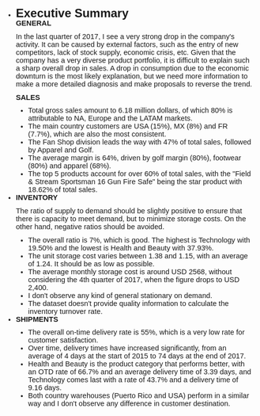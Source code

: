 <div style='margin-top:0in;margin-right:0in;margin-bottom:8.0pt;margin-left:0in;font-size:11.0pt;font-family:"Calibri",sans-serif;'>
    <ul style="margin-bottom:0in;list-style-type: disc;">
        <li><strong><span style="font-size:24px;line-height:107%;">Executive Summary</span></strong>
            <p style='margin-top:0in;margin-right:0in;margin-bottom:8.0pt;margin-left:0in;font-size:11.0pt;font-family:"Calibri",sans-serif;'><strong>GENERAL</strong></p>
            <p style='margin-top:0in;margin-right:0in;margin-bottom:8.0pt;margin-left:0in;font-size:11.0pt;font-family:"Calibri",sans-serif;'>In the last quarter of 2017, I see a very strong drop in the company&apos;s activity. It can be caused by external factors, such as the entry of new competitors, lack of stock supply, economic crisis, etc. Given that the company has a very diverse product portfolio, it is difficult to explain such a sharp overall drop in sales. A drop in consumption due to the economic downturn is the most likely explanation, but we need more information to make a more detailed diagnosis and make proposals to reverse the trend.</p>
            <p style='margin-top:0in;margin-right:0in;margin-bottom:8.0pt;margin-left:0in;font-size:11.0pt;font-family:"Calibri",sans-serif;'><strong>SALES</strong></p>
            <ul class="decimal_type" style="list-style-type: disc;">
                <li>Total gross sales amount to 6.18 million dollars, of which 80% is attributable to NA, Europe and the LATAM markets.</li>
                <li>The main country customers are USA (15%), MX (8%) and FR (7.7%), which are also the most consistent.</li>
                <li>The Fan Shop division leads the way with 47% of total sales, followed by Apparel and Golf.</li>
                <li>The average margin is 64%, driven by golf margin (80%), footwear (80%) and apparel (68%).</li>
                <li>The top 5 products account for over 60% of total sales, with the &quot;Field &amp; Stream Sportsman 16 Gun Fire Safe&quot; being the star product with 18.62% of total sales.</li>
            </ul>
        </li>
        <li>
            <p style='margin-top:0in;margin-right:0in;margin-bottom:8.0pt;margin-left:0in;font-size:11.0pt;font-family:"Calibri",sans-serif;'><strong>INVENTORY</strong></p>
            <p style='margin-top:0in;margin-right:0in;margin-bottom:8.0pt;margin-left:0in;font-size:11.0pt;font-family:"Calibri",sans-serif;'>The ratio of supply to demand should be slightly positive to ensure that there is capacity to meet demand, but to minimize storage costs. On the other hand, negative ratios should be avoided.</p>
            <ul class="decimal_type" style="list-style-type: disc;">
                <li>The overall ratio is 7%, which is good. The highest is Technology with 19.50% and the lowest is Health and Beauty with 37.93%.</li>
                <li>The unit storage cost varies between 1.38 and 1.15, with an average of 1.24. It should be as low as possible.</li>
                <li>The average monthly storage cost is around USD 2568, without considering the 4th quarter of 2017, when the figure drops to USD 2,400.</li>
                <li>I don&apos;t observe any kind of general stationary on demand.</li>
                <li>The dataset doesn&apos;t provide quality information to calculate the inventory turnover rate.</li>
            </ul>
        </li>
        <li>
            <p style='margin-top:0in;margin-right:0in;margin-bottom:8.0pt;margin-left:0in;font-size:11.0pt;font-family:"Calibri",sans-serif;'><strong>SHIPMENTS</strong></p>
            <ul class="decimal_type" style="list-style-type: disc;">
                <li>The overall on-time delivery rate is 55%, which is a very low rate for customer satisfaction.</li>
                <li>Over time, delivery times have increased significantly, from an average of 4 days at the start of 2015 to 74 days at the end of 2017.</li>
                <li>Health and Beauty is the product category that performs better, with an OTD rate of 66.7% and an average delivery time of 3.39 days, and Technology comes last with a rate of 43.7% and a delivery time of 9.16 days.</li>
                <li>Both country warehouses (Puerto Rico and USA) perform in a similar way and I don&apos;t observe any difference in customer destination.</li>
            </ul>
        </li>
    </ul>
</div>
